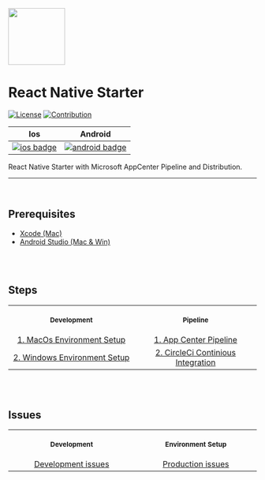<img src="https://github.com/edo92/React-Native-Starter-AppCenter-Pipeline/blob/docs/ui/react-icon.png" width="115"/>

# React Native Starter

[![License](https://img.shields.io/badge/license-MIT-yellow?style=shield)](https://github.com/edo92/AWS-ECS-Hosting-Pipeline/blob/main/LICENSE)
[![Contribution](https://img.shields.io/badge/contributions-welcome-red.svg?style=shield)](https://github.com/edo92/AWS-ECS-Hosting-Pipeline)

| Ios | Android |
| --------------- | --------------- |
| [![ios badge](https://build.appcenter.ms/v0.1/apps/1ce3cae7-5bfa-4333-8a18-7b496ac2bd4a/branches/main/badge)]() | [![android badge](https://build.appcenter.ms/v0.1/apps/4403c41e-19e2-45d3-99f5-2a4e027620d6/branches/main/badge)]() |


React Native Starter with Microsoft AppCenter Pipeline and Distribution.

---

<br/>

## Prerequisites

- [Xcode (Mac)](https://apps.apple.com/us/app/xcode/id497799835?mt=12)
- [Android Studio (Mac & Win)](https://developer.android.com/studio/?gclid=Cj0KCQiAj9iBBhCJARIsAE9qRtBalcMBqQ0-xNEGtpEYrDnB7MtWPyCRdV6a1ANcskUpU-mMj7vJaHwaAqSfEALw_wcB&gclsrc=aw.ds)

<br/>
<br/>

## Steps

<table align="center">
  <tr>
    <th align="center">
      <img width="441" height="1" />
      <p>
        <small>Development</small>
      </p>
    </th>
    <th align="center">
      <img width="441" height="1" />
      <p>
        <small>Pipeline</small>
      </p>
    </th>
  </tr>
  <tr align="center">
    <td>
      <a
        href="https://github.com/edo92/React-Native-Starter-AppCenter-Pipeline/blob/docs/envsetup/envsetup.md#macos-environment-setup"
        >   1. MacOs Environment Setup</a
      >
    </td>
    <td>
      <a
        href="https://github.com/edo92/React-Native-Starter-AppCenter-Pipeline/blob/docs/pipeline/pipeline.md#microsoft-app-center"
        >   1. App Center Pipeline</a
      >
    </td>
  </tr>
  <tr align="center">
    <td>
      <a
        href="https://github.com/edo92/React-Native-Starter-AppCenter-Pipeline/blob/docs/envsetup/envsetup.md#windows-environment-setup"
        >   2. Windows Environment Setup</a
      >
    </td>
    <td>
      <a
        href="https://github.com/edo92/React-Native-Starter-AppCenter-Pipeline/blob/docs/pipeline/pipeline.md#circleci-continious-integration"
        >   2. CircleCi Continious Integration</a
      >
    </td>
  </tr>
</table>

<br/>
<br/>

## Issues

<table align="center">
  <tr>
    <th align="center">
      <img width="441" height="1" />
      <p>
        <small>Development</small>
      </p>
    </th>
    <th align="center">
      <img width="441" height="1" />
      <p>
        <small>Environment Setup</small>
      </p>
    </th>
  </tr>
  <tr align="center">
    <td>
      <a
        href="https://github.com/edo92/React-Native-Starter-AppCenter-Pipeline/blob/docs/issues/issues.md"
        >   Development issues</a
      >
    </td>
    <td>
      <a
        href="https://github.com/edo92/AWS-ECS-Hosting-Pipeline/blob/docs/issues/issues.md#production"
        >   Production issues</a
      >
    </td>
  </tr>
</table>
